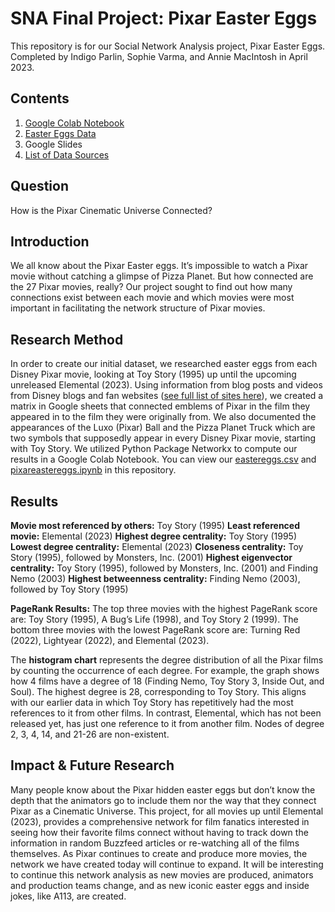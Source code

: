 # SNA Final Project: Pixar Easter Eggs
This repository is for our Social Network Analysis project, Pixar Easter Eggs. Completed by Indigo Parlin, Sophie Varma, and Annie MacIntosh in April 2023. 

## Contents

1. [Google Colab Notebook](https://github.com/indigoparlin/sna-pixar-easter-eggs/blob/main/pixareastereggs.ipynb)
2. [Easter Eggs Data](https://github.com/indigoparlin/sna-pixar-easter-eggs/blob/main/eastereggs.csv)
3. Google Slides
4. [List of Data Sources](https://github.com/indigoparlin/sna-pixar-easter-eggs/blob/main/sources.txt)


## Question
How is the Pixar Cinematic Universe Connected? 

## Introduction
We all know about the Pixar Easter eggs. It’s impossible to watch a Pixar movie without catching a glimpse of Pizza Planet. But how connected are the 27 Pixar movies, really? Our project sought to find out how many connections exist between each movie and which movies were most important in facilitating the network structure of Pixar movies. 

## Research Method
In order to create our initial dataset, we researched easter eggs from each Disney Pixar movie, looking at Toy Story (1995) up until the upcoming unreleased Elemental (2023). Using information from blog posts and videos from Disney blogs and fan websites ([see full list of sites here](https://github.com/indigoparlin/sna-pixar-easter-eggs/blob/main/sources.txt)), we created a matrix in Google sheets that connected emblems of Pixar in the film they appeared in to the film they were originally from. We also documented the appearances of the Luxo (Pixar) Ball and the Pizza Planet Truck which are two symbols that supposedly appear in every Disney Pixar movie, starting with Toy Story. 
We utilized Python Package Networkx to compute our results in a Google Colab Notebook. You can view our [eastereggs.csv](https://github.com/indigoparlin/sna-pixar-easter-eggs/blob/main/eastereggs.csv) and [pixareastereggs.ipynb](https://github.com/indigoparlin/sna-pixar-easter-eggs/blob/main/pixareastereggs.ipynb) in this repository. 

## Results
**Movie most referenced by others:** Toy Story (1995)
**Least referenced movie:** Elemental (2023)
**Highest degree centrality:** Toy Story (1995)
**Lowest degree centrality:** Elemental (2023)
**Closeness centrality:** Toy Story (1995), followed by Monsters, Inc. (2001)
**Highest eigenvector centrality:** Toy Story (1995), followed by Monsters, Inc. (2001) and Finding Nemo (2003)
**Highest betweenness centrality:** Finding Nemo (2003), followed by Toy Story (1995)

**PageRank Results:**
The top three movies with the highest PageRank score are: Toy Story (1995), A Bug’s Life (1998), and Toy Story 2 (1999). 
The bottom three movies with the lowest PageRank score are: Turning Red (2022), Lightyear (2022), and Elemental (2023). 

The **histogram chart** represents the degree distribution of all the Pixar films by counting the occurrence of each degree. For example, the graph shows how 4 films have a degree of 18 (Finding Nemo, Toy Story 3, Inside Out, and Soul). The highest degree is 28, corresponding to Toy Story. This aligns with our earlier data in which Toy Story has repetitively had the most references to it from other films. In contrast, Elemental, which has not been released yet, has just one reference to it from another film. Nodes of degree 2, 3, 4, 14, and 21-26 are non-existent. 



## Impact & Future Research
Many people know about the Pixar hidden easter eggs but don’t know the depth that the animators go to include them nor the way that they connect Pixar as a Cinematic Universe. This project, for all movies up until Elemental (2023), provides a comprehensive network for film fanatics interested in seeing how their favorite films connect without having to track down the information in random Buzzfeed articles or re-watching all of the films themselves. As Pixar continues to create and produce more movies, the network we have created today will continue to expand. It will be interesting to continue this network analysis as new movies are produced, animators and production teams change, and as new iconic easter eggs and inside jokes, like A113, are created. 

